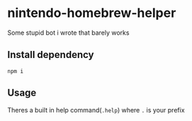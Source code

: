 # nintendo-homebrew-helper

Some stupid bot i wrote that barely works

## Install dependency

`npm i`

## Usage

Theres a built in help command(`.help`) where `.` is your prefix